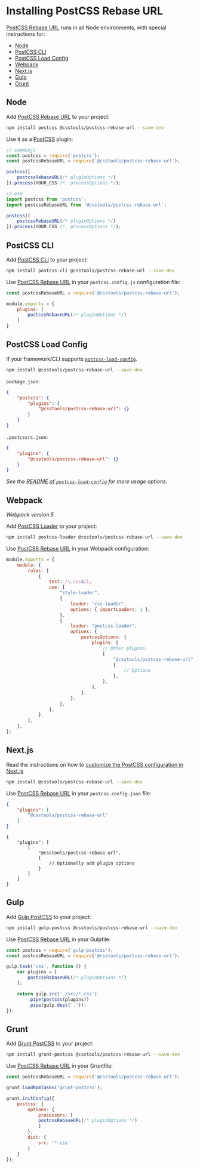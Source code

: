 # Installing PostCSS Rebase URL

[PostCSS Rebase URL] runs in all Node environments, with special instructions for:

- [Node](#node)
- [PostCSS CLI](#postcss-cli)
- [PostCSS Load Config](#postcss-load-config)
- [Webpack](#webpack)
- [Next.js](#nextjs)
- [Gulp](#gulp)
- [Grunt](#grunt)



## Node

Add [PostCSS Rebase URL] to your project:

```bash
npm install postcss @csstools/postcss-rebase-url --save-dev
```

Use it as a [PostCSS] plugin:

```js
// commonjs
const postcss = require('postcss');
const postcssRebaseURL = require('@csstools/postcss-rebase-url');

postcss([
	postcssRebaseURL(/* pluginOptions */)
]).process(YOUR_CSS /*, processOptions */);
```

```js
// esm
import postcss from 'postcss';
import postcssRebaseURL from '@csstools/postcss-rebase-url';

postcss([
	postcssRebaseURL(/* pluginOptions */)
]).process(YOUR_CSS /*, processOptions */);
```

## PostCSS CLI

Add [PostCSS CLI] to your project:

```bash
npm install postcss-cli @csstools/postcss-rebase-url --save-dev
```

Use [PostCSS Rebase URL] in your `postcss.config.js` configuration file:

```js
const postcssRebaseURL = require('@csstools/postcss-rebase-url');

module.exports = {
	plugins: [
		postcssRebaseURL(/* pluginOptions */)
	]
}
```

## PostCSS Load Config

If your framework/CLI supports [`postcss-load-config`](https://github.com/postcss/postcss-load-config).

```bash
npm install @csstools/postcss-rebase-url --save-dev
```

`package.json`:

```json
{
	"postcss": {
		"plugins": {
			"@csstools/postcss-rebase-url": {}
		}
	}
}
```

`.postcssrc.json`:

```json
{
	"plugins": {
		"@csstools/postcss-rebase-url": {}
	}
}
```

_See the [README of `postcss-load-config`](https://github.com/postcss/postcss-load-config#usage) for more usage options._

## Webpack

_Webpack version 5_

Add [PostCSS Loader] to your project:

```bash
npm install postcss-loader @csstools/postcss-rebase-url --save-dev
```

Use [PostCSS Rebase URL] in your Webpack configuration:

```js
module.exports = {
	module: {
		rules: [
			{
				test: /\.css$/i,
				use: [
					"style-loader",
					{
						loader: "css-loader",
						options: { importLoaders: 1 },
					},
					{
						loader: "postcss-loader",
						options: {
							postcssOptions: {
								plugins: [
									// Other plugins,
									[
										"@csstools/postcss-rebase-url",
										{
											// Options
										},
									],
								],
							},
						},
					},
				],
			},
		],
	},
};
```

## Next.js

Read the instructions on how to [customize the PostCSS configuration in Next.js](https://nextjs.org/docs/advanced-features/customizing-postcss-config)

```bash
npm install @csstools/postcss-rebase-url --save-dev
```

Use [PostCSS Rebase URL] in your `postcss.config.json` file:

```json
{
	"plugins": [
		"@csstools/postcss-rebase-url"
	]
}
```

```json5
{
	"plugins": [
		[
			"@csstools/postcss-rebase-url",
			{
				// Optionally add plugin options
			}
		]
	]
}
```

## Gulp

Add [Gulp PostCSS] to your project:

```bash
npm install gulp-postcss @csstools/postcss-rebase-url --save-dev
```

Use [PostCSS Rebase URL] in your Gulpfile:

```js
const postcss = require('gulp-postcss');
const postcssRebaseURL = require('@csstools/postcss-rebase-url');

gulp.task('css', function () {
	var plugins = [
		postcssRebaseURL(/* pluginOptions */)
	];

	return gulp.src('./src/*.css')
		.pipe(postcss(plugins))
		.pipe(gulp.dest('.'));
});
```

## Grunt

Add [Grunt PostCSS] to your project:

```bash
npm install grunt-postcss @csstools/postcss-rebase-url --save-dev
```

Use [PostCSS Rebase URL] in your Gruntfile:

```js
const postcssRebaseURL = require('@csstools/postcss-rebase-url');

grunt.loadNpmTasks('grunt-postcss');

grunt.initConfig({
	postcss: {
		options: {
			processors: [
			postcssRebaseURL(/* pluginOptions */)
			]
		},
		dist: {
			src: '*.css'
		}
	}
});
```

[Gulp PostCSS]: https://github.com/postcss/gulp-postcss
[Grunt PostCSS]: https://github.com/nDmitry/grunt-postcss
[PostCSS]: https://github.com/postcss/postcss
[PostCSS CLI]: https://github.com/postcss/postcss-cli
[PostCSS Loader]: https://github.com/postcss/postcss-loader
[PostCSS Rebase URL]: https://github.com/csstools/postcss-plugins/tree/main/plugins/postcss-rebase-url
[Next.js]: https://nextjs.org
